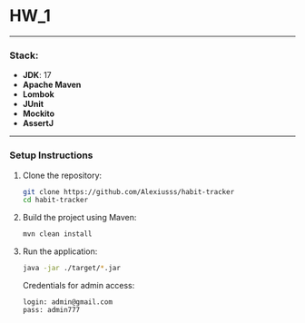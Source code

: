 # HW_1

---

### Stack:
- **JDK**: 17
- **Apache Maven**
- **Lombok**
- **JUnit**
- **Mockito**
- **AssertJ**
---

### Setup Instructions

1. Clone the repository:
    ```bash
    git clone https://github.com/Alexiusss/habit-tracker
    cd habit-tracker
    ```
2. Build the project using Maven:
    ```bash
    mvn clean install
    ```
3. Run the application:
    ```bash
    java -jar ./target/*.jar
    ```

    Credentials for admin access:
    ```
   login: admin@gmail.com
   pass: admin777
   ```
